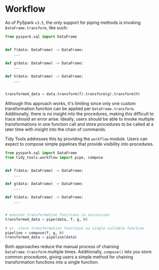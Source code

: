 # Workflow

As of PySpark `v3.5`, the only support for piping methods is invoking
`DataFrame.transform`, like such:

```python
from pyspark.sql import DataFrame


def f(data: DataFrame) -> DataFrame:
    ...

def g(data: DataFrame) -> DataFrame:
    ...

def h(data: DataFrame) -> DataFrame:
    ...


transformed_data = data.transform(f).transform(g).transform(h)
```

Although this approach works, it's limiting since only one custom
transformation function can be applied per `DataFrame.transform`. Additionally,
there is no insight into the procedures, making this difficult to trace should
an error arise. Ideally, users should be able to invoke multiple transformations
in one function call and store procedures to be called at a later time with
insight into the chain of commands.

Tidy Tools addresses this by providing the `workflow` module. Users can expect
to compose simple pipelines that provide visibility into procedures.

```python
from pyspark.sql import DataFrame
from tidy_tools.workflow import pipe, compose


def f(data: DataFrame) -> DataFrame:
    ...

def g(data: DataFrame) -> DataFrame:
    ...

def h(data: DataFrame) -> DataFrame:
    ...


# execute transformation functions in succession
transformed_data = pipe(data, f, g, h)

# or, store transformation functions as single callable function
pipeline = compose(f, g, h)
transformed_data = pipeline(data)
```

Both approaches reduce the manual process of chaining `DataFrame.transform`
multiple times. Additionally, `compose()` lets you store common procedures,
giving users a simple method for chaining transformation functions into a
single function.
